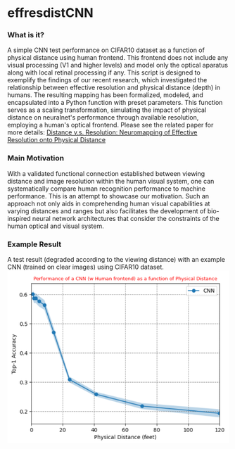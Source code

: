 # effresdistCNN
### What is it?
A simple CNN test performance on CIFAR10 dataset as a function of physical distance using human frontend. This frontend does not include any visual processing (V1 and higher levels) and model only the optical aparatus along with local retinal processing if any. This script is designed to exemplify the findings of our recent research, which investigated the relationship between effective resolution and physical distance (depth) in humans. The resulting mapping has been formalized, modeled, and encapsulated into a Python function with preset parameters. This function serves as a scaling transformation, simulating the impact of physical distance on neuralnet's performance through available resolution, employing a human's optical frontend. Please see the related paper for more details: 
[Distance v.s. Resolution: Neuromapping of Effective Resolution onto Physical Distance](https://www.biorxiv.org/content/10.1101/2023.08.03.551725v1)
### Main Motivation
With a validated functional connection established between viewing distance and image resolution within the human visual system, one can systematically compare human recognition performance to machine performance. This is an attempt to showcase our motivation. Such an approach not only aids in comprehending human visual capabilities at varying distances and ranges but also facilitates the development of bio-inspired neural network architectures that consider the constraints of the human optical and visual system.
### Example Result 
A test result (degraded according to the viewing distance) with an example CNN (trained on clear images) using CIFAR10 dataset. 
![Picture cannot be found!](perfplot.png)
